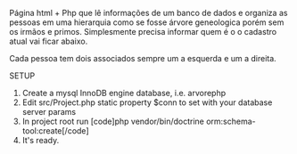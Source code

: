 Página html + Php que lê informações de um banco de dados e organiza as pessoas 
em uma hierarquia como se fosse árvore geneologica porém sem os irmãos e primos. 
Simplesmente precisa informar quem é o o cadastro atual vai ficar abaixo.

Cada pessoa tem dois associados sempre um a esquerda e um a direita.

SETUP

1. Create a mysql InnoDB engine database, i.e. arvorephp
2. Edit src/Project.php static property $conn to set with your database server params
3. In project root run [code]php vendor/bin/doctrine orm:schema-tool:create[/code]
4. It's ready.